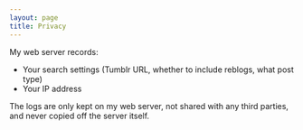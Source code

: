 ```yaml
---
layout: page
title: Privacy
---
```


My web server records:

*   Your search settings (Tumblr URL, whether to include reblogs, what post type)
*   Your IP address

The logs are only kept on my web server, not shared with any third parties, and never copied off the server itself.
